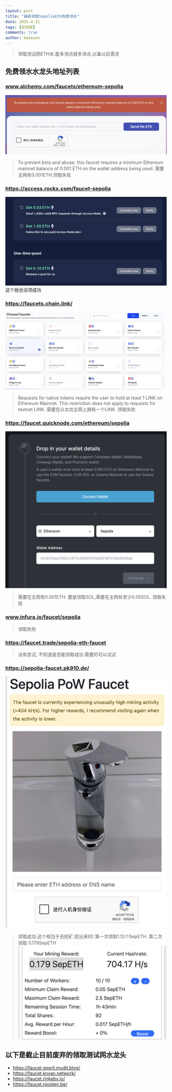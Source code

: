 ```yaml
---
layout: post
title: "最新领取SepoliaEth免费领水"
date: 2025-4-11
tags: [区块链]
comments: true
author: mazezen
---
```


> 领取测试网ETH水.能多领点就多领点,以备以后需求

## 免费领水水龙头地址列表

### www.alchemy.com/faucets/ethereum-sepolia 

![](../images/alchemy_faucets.png)

> To prevent bots and abuse, this faucet requires a minimum Ethereum mainnet balance of 0.001 ETH on the wallet address being used.
需要主网有0.001ETH,领取失败

### https://access.rockx.com/faucet-sepolia
![](../images/access_rockx_faucet.png)
这个我也没领成功

### https://faucets.chain.link/
![](../images/faucets_chain_link.png)
> Requests for native tokens require the user to hold at least 1 LINK on Ethereum Mainnet. This restriction does not apply to requests for testnet LINK.
需要在以太坊主网上拥有一个LINK. 领取失败

### https://faucet.quicknode.com/ethereum/sepolia
![](../images/faucet_quicknode.png)
> 需要在主网有0.001ETH. 要是领取SOL,需要在主网有至少0.05SOL. 领取失败

### www.infura.io/faucet/sepolia
> 领取失败

### https://faucet.trade/sepolia-eth-faucet
> 没有尝试, 不知道是否能领取成功.需要的可以试试

### https://sepolia-faucet.pk910.de/
![](../images/sepolia_faucet_pk910.png)
> 领取成功.这个相当于去挖矿.挖出来的! 第一次领取1.12个SepETH. 第二次领取 0.179SepETH
![](../images/sepolia_faucet_pk910_success.png)

## 以下是截止目前废弃的领取测试网水龙头
* https://faucet.goerli.mudit.blog/
* https://faucet.kovan.network/
* https://faucet.rinkeby.io/
* https://faucet.ropsten.be/